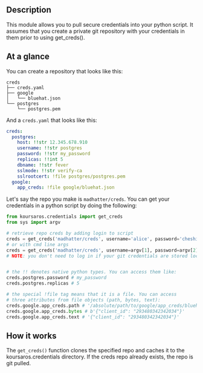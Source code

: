 
## Description

This module allows you to pull secure credentials into your python
script. It assumes that you create a private git repository with
your credentials in them prior to using get_creds().

## At a glance 

You can create a repository that looks like this:

```
creds
├── creds.yaml
├── google
│   └── bluehat.json
└── postgres
    └── postgres.pem
```

And a `creds.yaml` that looks like this:
```yaml
creds:
  postgres:
    host: !!str 12.345.678.910
    username: !!str postgres
    password: !!str my_password
    replicas: !!int 5
    dbname: !!str fever
    sslmode: !!str verify-ca
    sslrootcert: !file postgres/postgres.pem
  google:
    app_creds: !file google/bluehat.json
```

Let's say the repo you make is `madhatter/creds`.
You can get your credentials in a python script by doing the following:
```python
from koursaros.credentials import get_creds
from sys import argv

# retrieve repo creds by adding login to script
creds = get_creds('madhatter/creds', username='alice', password='cheshire')
# or with cmd line args
creds = get_creds('madhatter/creds', username=argv[1], password=argv[2])
# NOTE: you don't need to log in if your git credentials are stored locally


# the !! denotes native python types. You can access them like:
creds.postgres.password # my_password
creds.postgres.replicas # 5

# the special !file tag means that it is a file. You can access
# three attributes from file objects (path, bytes, text):
creds.google.app_creds.path # '/absolute/path/to/google/app_creds/bluehat.json'
creds.google.app_creds.bytes # b'{"client_id": "293480342342034"}'
creds.google.app_creds.text # '{"client_id": "293480342342034"}'
```

## How it works
The `get_creds()` function clones the specified repo and caches it to the koursaros.credentials
directory. If the creds repo already exists, the repo is git pulled.